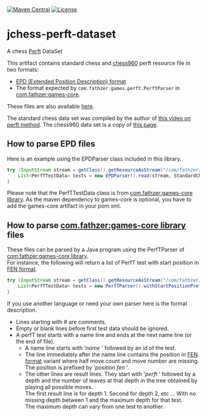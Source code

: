 [![Maven Central](https://img.shields.io/maven-central/v/com.fathzer/jchess-perft-dataset)](https://central.sonatype.com/artifact/com.fathzer/jchess-perft-dataset)
[![License](https://img.shields.io/badge/License-GNU%20GPL-brightgreen.svg)](https://github.com/fathzer-games/jchess-perft-dataset/blob/master/LICENSE)

# jchess-perft-dataset
A chess [Perft](https://www.chessprogramming.org/Perft) DataSet

This artifact contains standard chess and [chess960](https://en.wikipedia.org/wiki/Chess960) perft resource file in two formats:
- [EPD (Extended Position Description) format](https://www.chessprogramming.org/Extended_Position_Description)
- The format expected by ```com.fathzer.games.perft.PerftParser``` in [com.fathzer:games-core](https://github.com/fathzer-games/games-core).

These files are also available [here](https://github.com/fathzer-games/jchess-perft-dataset/tree/main/src/main/resources).

The standard chess data set was compiled by the author of [this video on perft method](https://www.youtube.com/watch?v=HGpH28hCw7E&t=2s).
The chess960 data set is a copy of [this page](https://www.chessprogramming.org/Chess960_Perft_Results).


## How to parse EPD files

Here is an example using the EPDParser class included in this library.
```java
try (InputStream stream = getClass().getResourceAsStream("/com/fathzer/jchess/perft/Perft.txt")) {
	List<PerfTTestData> tests = new EPDParser().read(stream, StandardCharsets.UTF_8);
}
```
Please note that the PerfTTestData class is from [com.fathzer:games-core library](https://github.com/fathzer-games/games-core). As the maven dependency to games-core is optional, you have to add the games-core artifact in your pom.xml.

## How to parse [com.fathzer:games-core library](https://github.com/fathzer-games/games-core) files

These files can be parsed by a Java program using the PerfTParser of [com.fathzer:games-core library](https://github.com/fathzer-games/games-core).  
For instance, the following will return a list of PerfT test with start position in [FEN format](https://en.wikipedia.org/wiki/Forsyth%E2%80%93Edwards_Notation).
```java
try (InputStream stream = getClass().getResourceAsStream("/com/fathzer/jchess/perft/Perft.txt")) {
	List<PerfTTestData> tests = new PerfTParser().withStartPositionPrefix("position fen").withStartPositionCustomizer(s -> s+" 0 1").read(stream, StandardCharsets.UTF_8);
}
```

If you use another language or need your own parser here is the format description.
- Lines starting with # are comments.
- Empty or blank lines before first test data should be ignored.
- A perfT test starts with a name line and ends at the next name line (or the end of file).
  - A name line starts with '*name* ' followed by an id of the test.
  - The line immediately after the name line contains the position in [FEN format](https://en.wikipedia.org/wiki/Forsyth%E2%80%93Edwards_Notation) variant where half move count and move number are missing.  
  The position is prefixed by '*position fen* '.
  - The other lines are result lines. They start with '*perft* ' followed by a depth and the number of leaves at that depth in the tree obtained by playing all possible moves.  
  The first result line is for depth 1. Second for depth 2, etc ... With no missing depth between 1 and the maximum depth for that test.  
  The maximum depth can vary from one test to another.
